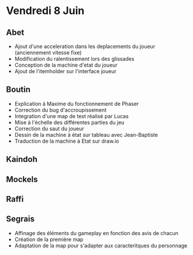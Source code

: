 # Vendredi 8 Juin

Abet
----
- Ajout d'une acceleration dans les deplacements du joueur (anciennement vitesse fixe)
- Modification du ralentissement lors des glissades
- Conception de la machine d'etat du joueur
- Ajout de l'itemholder sur l'interface joueur

Boutin
------
- Explication à Maxime du fonctionnement de Phaser
- Correction du bug d'accroupissement
- Integration d'une map de test réalisé par Lucas
- Mise à l'échelle des différentes parties du jeu
- Correction du saut du joueur
- Dessin de la machine à état sur tableau avec Jean-Baptiste
- Traduction de la machine à Etat sur draw.io

Kaindoh
-------

Mockels
-------

Raffi
-----

Segrais
-------
- Affinage des éléments du gameplay en fonction des avis de chacun
- Création de la première map
- Adaptation de la map pour s'adapter aux caracteritques du personnage